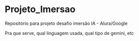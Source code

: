 # Projeto_Imersao
Repositório para projeto desafio imersão IA - Alura/Google

Pra que serve, qual linguagem usada, qual tipo de gemini, etc
